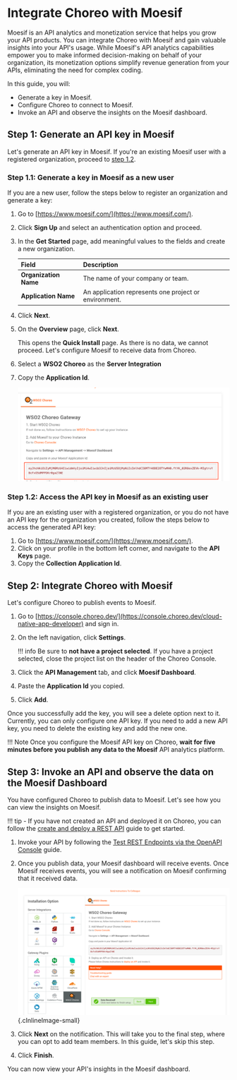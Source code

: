 # Integrate Choreo with Moesif

Moesif is an API analytics and monetization service that helps you grow your API products. You can integrate Choreo with Moesif and gain valuable insights into your API's usage.  While Moesif's API analytics capabilities empower you to make informed decision-making on behalf of your organization, its monetization options simplify revenue generation from your APIs, eliminating the need for complex coding. 

In this guide, you will:

- Generate a key in Moesif.
- Configure Choreo to connect to Moesif.
- Invoke an API and observe the insights on the Moesif dashboard. 

## Step 1: Generate an API key in Moesif

Let's generate an API key in Moesif. 
If you're an existing Moesif user with a registered organization, proceed to [step 1.2](#step-12-access-the-api-key-in-moesif-as-an-existing-user).

### Step 1.1: Generate a key in Moesif as a new user 

If you are a new user, follow the steps below to register an organization and generate a key:

1. Go to [https://www.moesif.com/](https://www.moesif.com/).
2. Click **Sign Up** and select an authentication option and proceed. 
3. In the **Get Started** page, add meaningful values to the fields and create a new organization. 

    | Field                 |  Description                                            |
    |-----------------------|---------------------------------------------------------|
    | **Organization Name** |  The name of your company or team.                      |
    | **Application Name**  | An application represents one project or environment.   |

 4. Click **Next**.
 5. On the **Overview** page, click **Next**.

     This opens the **Quick Install** page. As there is no data, we cannot proceed. Let's configure Moesif to receive data from Choreo. 

 6. Select a **WSO2 Choreo** as the **Server Integration**
 7. Copy the **Application Id**. 
    
     ![First Time user API Key](../assets/img/monitoring-and-insights/first_time_key_moesif.png)
     

### Step 1.2: Access the API key in Moesif as an existing user

If you are an existing user with a registered organization, or you do not have an API key for the organization you created,  follow the steps below to access the generated API key:

1. Go to [https://www.moesif.com/](https://www.moesif.com/).
2. Click on your profile in the bottom left corner, and navigate to the **API Keys** page.
3. Copy the **Collection Application Id**.


## Step 2: Integrate Choreo with Moesif

Let's configure Choreo to publish events to Moesif.

1. Go to [https://console.choreo.dev/](https://console.choreo.dev/cloud-native-app-developer) and sign in.
2. On the left navigation, click **Settings**. 

    !!! info
        Be sure to **not have a project selected**. If you have a project selected, close the project list on the header of the Choreo Console.

3. Click the **API Management** tab, and click **Moesif Dashboard**.
4. Paste the **Application Id** you copied. 
5. Click **Add**.

Once you successfully add the key, you will see a delete option next to it. Currently, you can only configure one API key. If you need to add a new API key, you need to delete the existing key and add the new one. 

!!! Note
    Once you configure the Moesif API key on Choreo, **wait for five minutes before you publish any data to the Moesif** API analytics platform. 


## Step 3: Invoke an API and observe the data on the Moesif Dashboard 

You have configured Choreo to publish data to Moesif. Let's see how you can view the insights on Moesif.

!!! tip
    - If you have not created an API and deployed it on Choreo, you can follow the [create and deploy a REST API](https://wso2.com/choreo/docs/develop-components/develop-services/develop-a-rest-api/) guide to get started.

1. Invoke your API by following the [Test REST Endpoints via the OpenAPI Console](https://wso2.com/choreo/docs/testing/test-rest-endpoints-via-the-openapi-console/) guide. 

2. Once you publish data, your Moesif dashboard will receive events. Once Moesif receives events, you will see a notification on Moesif confirming that it received data. 

    ![Data Recieved Moesif Notification](../assets/img/monitoring-and-insights/data_recieved_moesif_notification.png){.cInlineImage-small}

3. Click **Next** on the notification. This will take you to the final step, where you can opt to add team members. In this guide, let's skip this step. 
4. Click **Finish**.

You can now view your API's insights in the Moesif dashboard. 
